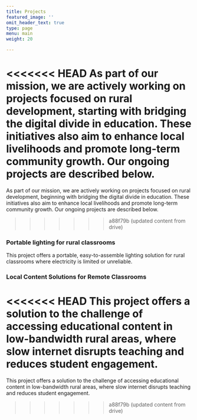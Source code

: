 ```yaml
---
title: Projects
featured_image: ''
omit_header_text: true
type: page
menu: main
weight: 20

---
```


<<<<<<< HEAD
As part of our mission, we are actively working on projects focused on rural development, starting with bridging the digital divide in education. These initiatives also aim to enhance local livelihoods and promote long-term community growth. Our ongoing projects are described below.
=======
As part of our mission, we are actively working on projects focused on rural development, beginning with bridging the digital divide in education. These initiatives also aim to enhance local livelihoods and promote long-term community growth. Our ongoing projects are described below.
>>>>>>> a88f79b (updated content from drive)

### Portable lighting for rural classrooms 

This project offers a portable, easy-to-assemble lighting solution for rural classrooms where electricity is limited or unreliable. 

### Local Content Solutions for Remote Classrooms 
 
<<<<<<< HEAD
This project offers a solution to the challenge of accessing educational content in low-bandwidth rural areas, where slow internet disrupts teaching and reduces student engagement.
=======
 This project offers a solution to the challenge of accessing educational content in low-bandwidth rural areas, where slow internet disrupts teaching and reduces student engagement.
>>>>>>> a88f79b (updated content from drive)

